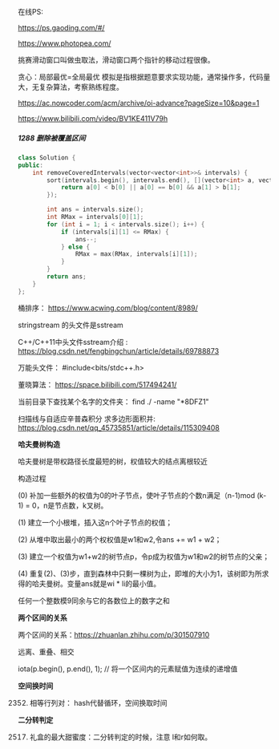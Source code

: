 在线PS:

https://ps.gaoding.com/#/

https://www.photopea.com/

挑赛滑动窗口叫做虫取法，滑动窗口两个指针的移动过程很像。

贪心：局部最优=全局最优
模拟是指根据题意要求实现功能，通常操作多，代码量大，无复杂算法，考察熟练程度。

https://ac.nowcoder.com/acm/archive/oi-advance?pageSize=10&page=1

https://www.bilibili.com/video/BV1KE411V79h


##### 1288 删除被覆盖区间

```cpp
class Solution {
public:
    int removeCoveredIntervals(vector<vector<int>>& intervals) {
        sort(intervals.begin(), intervals.end(), [](vector<int> a, vector<int> b) {
            return a[0] < b[0] || a[0] == b[0] && a[1] > b[1];
        });

        int ans = intervals.size();
        int RMax = intervals[0][1];
        for (int i = 1; i < intervals.size(); i++) {
            if (intervals[i][1] <= RMax) {
                ans--;
            } else {
                RMax = max(RMax, intervals[i][1]);
            }
        }
        return ans;
    }
};
```

桶排序： https://www.acwing.com/blog/content/8989/


stringstream 的头文件是sstream  

C++/C++11中头文件sstream介绍 : https://blog.csdn.net/fengbingchun/article/details/69788873

万能头文件： #include<bits/stdc++.h>

董晓算法： https://space.bilibili.com/517494241/


当前目录下查找某个名字的文件夹：    find  ./ -name "*8DFZ1"   

扫描线与自适应辛普森积分 求多边形面积并: https://blog.csdn.net/qq_45735851/article/details/115309408

**哈夫曼树构造**

哈夫曼树是带权路径长度最短的树，权值较大的结点离根较近

构造过程

(0) 补加一些额外的权值为0的叶子节点，使叶子节点的个数n满足（n-1)mod (k-1) = 0，n是节点数，k叉树。

(1) 建立一个小根堆，插入这n个叶子节点的权值；

(2) 从堆中取出最小的两个权权值是w1和w2,令ans += w1 + w2；

(3) 建立一个权值为w1+w2的树节点p，令p成为权值为w1和w2的树节点的父亲；

(4) 重复(2)、(3)步，直到森林中只剩一棵树为止，即堆的大小为1，该树即为所求得的哈夫曼树。变量ans就是wi * li的最小值。


任何一个整数模9同余与它的各数位上的数字之和


**两个区间的关系**

两个区间的关系：https://zhuanlan.zhihu.com/p/301507910

远离、重叠、相交

iota(p.begin(), p.end(), 1); // 将一个区间内的元素赋值为连续的递增值


**空间换时间**

2352. 相等行列对： hash代替循环，空间换取时间

**二分转判定**

2517. 礼盒的最大甜蜜度：二分转判定的时候，注意 l和r如何取。



